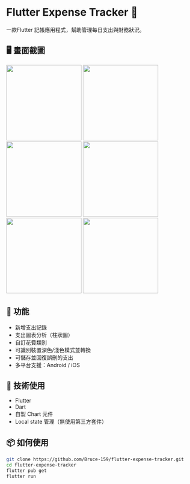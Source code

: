 # Flutter Expense Tracker 💸

一款Flutter 記帳應用程式，幫助管理每日支出與財務狀況。

## 🖥️ 畫面截圖

<img src="https://github.com/user-attachments/assets/d3427716-3f3e-49bf-877e-9eb9a6980486" width="200">
<img src="https://github.com/user-attachments/assets/edb91448-d677-4d5b-bc1b-0f4daaf6c3f3" width="200">
<img src="https://github.com/user-attachments/assets/c5c3e4b1-0f20-460d-ac68-94f8e4938d53" width="200">
<img src="https://github.com/user-attachments/assets/96776f60-529a-42f9-bf0d-05fcecaa5d82" width="200">
<img src="https://github.com/user-attachments/assets/d20b07b2-8ffb-4100-8647-e383a1b6a7c4" width="200">
<img src="https://github.com/user-attachments/assets/fe3f4569-8503-4ec2-8aff-143f59ba856b" width="200">




## 📝 功能

- 新增支出記錄
- 支出圖表分析（柱狀圖）
- 自訂花費類別
- 可識別裝置深色/淺色模式並轉換
- 可儲存並回復誤刪的支出
- 多平台支援：Android / iOS

## 🔧 技術使用

- Flutter
- Dart
- 自製 Chart 元件
- Local state 管理（無使用第三方套件）

## 📦 如何使用

```bash
git clone https://github.com/Bruce-159/flutter-expense-tracker.git
cd flutter-expense-tracker
flutter pub get
flutter run
